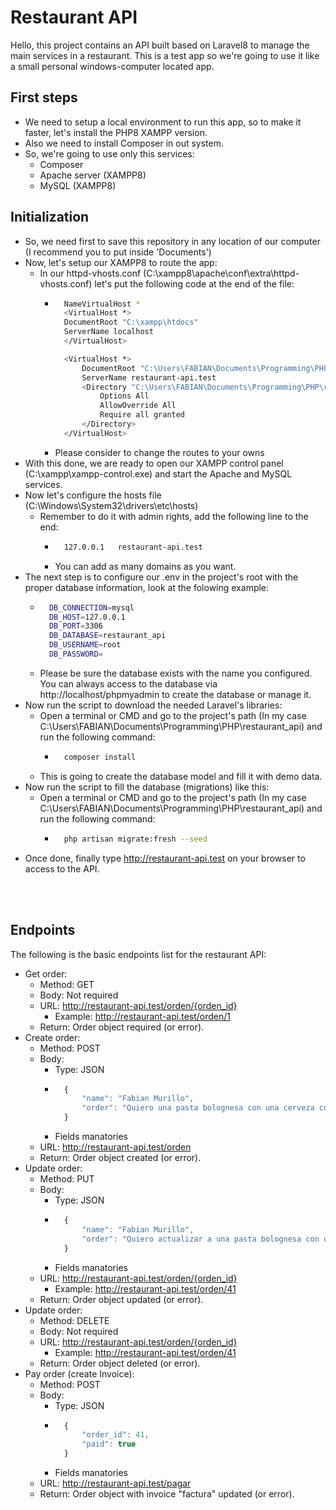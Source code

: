 # Restaurant API
Hello, this project contains an API built based on Laravel8 to manage the main services in a restaurant. This is a test app so we're going to use it like a small personal windows-computer located app.

## First steps
- We need to setup a local environment to run this app, so to make it faster, let's install the PHP8 XAMPP version.
- Also we need to install Composer in out system.
- So, we're going to use only this services:
    - Composer
    - Apache server (XAMPP8)
    - MySQL (XAMPP8)

## Initialization
- So, we need first to save this repository in any location of our computer (I recommend you to put inside 'Documents')
- Now, let's setup our XAMPP8 to route the app:
    - In our httpd-vhosts.conf (C:\xampp8\apache\conf\extra\httpd-vhosts.conf) let's put the following code at the end of the file:
        - ```bash
            NameVirtualHost *
            <VirtualHost *>
            DocumentRoot "C:\xampp\htdocs"
            ServerName localhost
            </VirtualHost>

            <VirtualHost *>
                DocumentRoot "C:\Users\FABIAN\Documents\Programming\PHP\restaurant_api\public"
                ServerName restaurant-api.test
                <Directory "C:\Users\FABIAN\Documents\Programming\PHP\restaurant_api\public">
                    Options All
                    AllowOverride All
                    Require all granted
                </Directory>
            </VirtualHost>
            ```
        - Please consider to change the routes to your owns 
- With this done, we are ready to open our XAMPP control panel (C:\xampp\xampp-control.exe) and start the Apache and MySQL services.
- Now let's configure the hosts file (C:\Windows\System32\drivers\etc\hosts)
    - Remember to do it with admin rights, add the following line to the end:
        - ```bash
            127.0.0.1	restaurant-api.test
            ```
        - You can add as many domains as you want.
- The next step is to configure our .env in the project's root with the proper database information, look at the folowing example:
    - ```bash
        DB_CONNECTION=mysql
        DB_HOST=127.0.0.1
        DB_PORT=3306
        DB_DATABASE=restaurant_api
        DB_USERNAME=root
        DB_PASSWORD=
        ```
    - Please be sure the database exists with the name you configured. You can always access to the database via http://localhost/phpmyadmin to create the database or manage it.
- Now run the script to download the needed Laravel's libraries:
    - Open a terminal or CMD and go to the project's path (In my case C:\Users\FABIAN\Documents\Programming\PHP\restaurant_api) and run the following command:
        - ```bash
            composer install
            ```
    - This is going to create the database model and fill it with demo data.
- Now run the script to fill the database (migrations) like this:
    - Open a terminal or CMD and go to the project's path (In my case C:\Users\FABIAN\Documents\Programming\PHP\restaurant_api) and run the following command:
        - ```bash
            php artisan migrate:fresh --seed
            ```
- Once done, finally type http://restaurant-api.test on your browser to access to the API.

<br />
<br />

## Endpoints
The following is the basic endpoints list for the restaurant API:
- Get order:
    - Method: GET
    - Body: Not required
    - URL: http://restaurant-api.test/orden/{orden_id}
        - Example: http://restaurant-api.test/orden/1
    - Return: Order object required (or error).
- Create order:
    - Method: POST
    - Body:
        - Type: JSON
        - ```javascript
            {
                "name": "Fabian Murillo",
                "order": "Quiero una pasta bolognesa con una cerveza corona."
            }
            ```
        - Fields manatories
    - URL: http://restaurant-api.test/orden
    - Return: Order object created (or error).
- Update order:
    - Method: PUT
    - Body:
        - Type: JSON
        - ```javascript
            {
                "name": "Fabian Murillo",
                "order": "Quiero actualizar a una pasta bolognesa con una cerveza corona."
            }
            ```
        - Fields manatories
    - URL: http://restaurant-api.test/orden/{orden_id}
        - Example: http://restaurant-api.test/orden/41
    - Return: Order object updated (or error).
- Update order:
    - Method: DELETE
    - Body: Not required
    - URL: http://restaurant-api.test/orden/{orden_id}
        - Example: http://restaurant-api.test/orden/41
    - Return: Order object deleted (or error).
- Pay order (create Invoice):
    - Method: POST
    - Body:
        - Type: JSON
        - ```javascript
            {
                "order_id": 41,
                "paid": true
            }
            ```
        - Fields manatories
    - URL: http://restaurant-api.test/pagar
    - Return: Order object with invoice "factura" updated (or error).